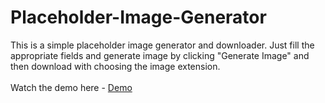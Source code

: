 # Placeholder-Image-Generator
This is a simple placeholder image generator and downloader. Just fill the appropriate fields and generate image by clicking "Generate Image" and then download with choosing the image extension.<br>  
Watch the demo here -
[Demo](https://phe0nix.github.io/placeholder-Image-Generator/)
